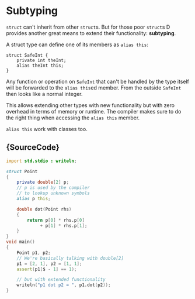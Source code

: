 # Subtyping

`struct` can't inherit from other `struct`s. But
for those poor `struct`s D provides another great
means to extend their functionality: **subtyping**.

A struct type can define one of its members as
`alias this`:

    struct SafeInt {
        private int theInt;
        alias theInt this;
    }

Any function or operation on `SafeInt` that can't
be handled by the type itself will be forwarded
to the `alias this`ed member. From the outside
`SafeInt` then looks like a normal integer.

This allows extending other types
with new functionality but with zero overhead
in terms of memory or runtime. The compiler
makes sure to do the right thing when
accessing the `alias this` member.

`alias this` work with classes too.

## {SourceCode}

```d
import std.stdio : writeln;

struct Point
{
    private double[2] p;
    // p is used by the compiler
    // to lookup unknown symbols
    alias p this;

    double dot(Point rhs)
    {
        return p[0] * rhs.p[0]
             + p[1] * rhs.p[1];
    }
}
void main()
{
    Point p1, p2;
    // We're basically talking with double[2]
    p1 = [2, 1], p2 = [1, 1];
    assert(p1[$ - 1] == 1);

    // but with extended functionality
    writeln("p1 dot p2 = ", p1.dot(p2));
}
```
